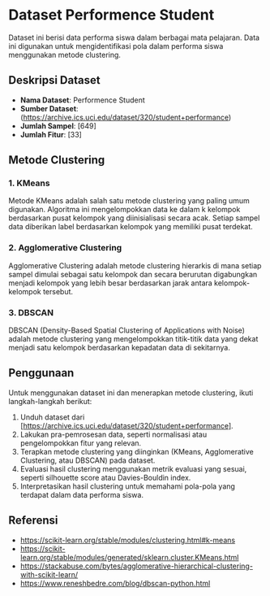 # Dataset Performence Student

Dataset ini berisi data performa siswa dalam berbagai mata pelajaran. Data ini digunakan untuk mengidentifikasi pola dalam performa siswa menggunakan metode clustering.

## Deskripsi Dataset

- **Nama Dataset**: Performence Student
- **Sumber Dataset**: (https://archive.ics.uci.edu/dataset/320/student+performance)
- **Jumlah Sampel**: [649]
- **Jumlah Fitur**: [33]

## Metode Clustering

### 1. KMeans

Metode KMeans adalah salah satu metode clustering yang paling umum digunakan. Algoritma ini mengelompokkan data ke dalam k kelompok berdasarkan pusat kelompok yang diinisialisasi secara acak. Setiap sampel data diberikan label berdasarkan kelompok yang memiliki pusat terdekat.

### 2. Agglomerative Clustering

Agglomerative Clustering adalah metode clustering hierarkis di mana setiap sampel dimulai sebagai satu kelompok dan secara berurutan digabungkan menjadi kelompok yang lebih besar berdasarkan jarak antara kelompok-kelompok tersebut.

### 3. DBSCAN

DBSCAN (Density-Based Spatial Clustering of Applications with Noise) adalah metode clustering yang mengelompokkan titik-titik data yang dekat menjadi satu kelompok berdasarkan kepadatan data di sekitarnya.

## Penggunaan

Untuk menggunakan dataset ini dan menerapkan metode clustering, ikuti langkah-langkah berikut:

1. Unduh dataset dari [https://archive.ics.uci.edu/dataset/320/student+performance].
2. Lakukan pra-pemrosesan data, seperti normalisasi atau pengelompokkan fitur yang relevan.
3. Terapkan metode clustering yang diinginkan (KMeans, Agglomerative Clustering, atau DBSCAN) pada dataset.
4. Evaluasi hasil clustering menggunakan metrik evaluasi yang sesuai, seperti silhouette score atau Davies-Bouldin index.
5. Interpretasikan hasil clustering untuk memahami pola-pola yang terdapat dalam data performa siswa.

## Referensi

- https://scikit-learn.org/stable/modules/clustering.html#k-means
- https://scikit-learn.org/stable/modules/generated/sklearn.cluster.KMeans.html
- https://stackabuse.com/bytes/agglomerative-hierarchical-clustering-with-scikit-learn/
- https://www.reneshbedre.com/blog/dbscan-python.html
